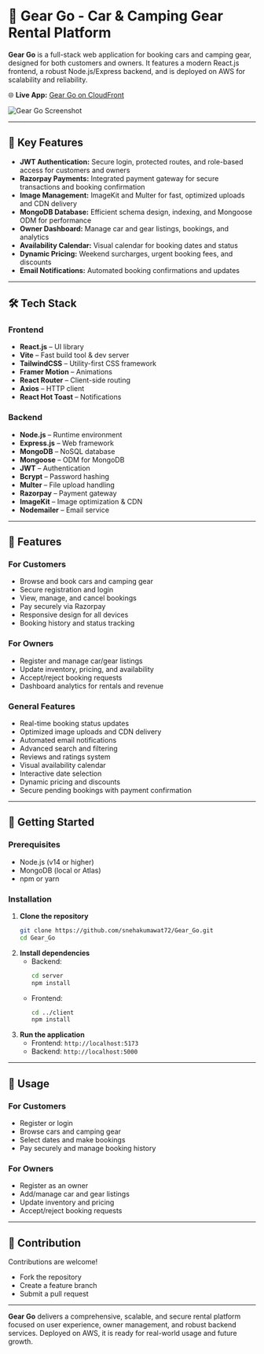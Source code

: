 
# 🚗 Gear Go - Car & Camping Gear Rental Platform

**Gear Go** is a full-stack web application for booking cars and camping gear, designed for both customers and owners. It features a modern React.js frontend, a robust Node.js/Express backend, and is deployed on AWS for scalability and reliability.

🌐 **Live App:** [Gear Go on CloudFront](https://d1lwi0pg6wjhwu.cloudfront.net/#)

![Gear Go Screenshot](https://github.com/user-attachments/assets/138892d9-04fc-41cf-89d8-cecf1ca36ab4)




---
## 🔑 Key Features

- **JWT Authentication:** Secure login, protected routes, and role-based access for customers and owners
- **Razorpay Payments:** Integrated payment gateway for secure transactions and booking confirmation
- **Image Management:** ImageKit and Multer for fast, optimized uploads and CDN delivery
- **MongoDB Database:** Efficient schema design, indexing, and Mongoose ODM for performance
- **Owner Dashboard:** Manage car and gear listings, bookings, and analytics
- **Availability Calendar:** Visual calendar for booking dates and status
- **Dynamic Pricing:** Weekend surcharges, urgent booking fees, and discounts
- **Email Notifications:** Automated booking confirmations and updates



---
## 🛠️ Tech Stack

### Frontend
- **React.js** – UI library
- **Vite** – Fast build tool & dev server
- **TailwindCSS** – Utility-first CSS framework
- **Framer Motion** – Animations
- **React Router** – Client-side routing
- **Axios** – HTTP client
- **React Hot Toast** – Notifications

### Backend
- **Node.js** – Runtime environment
- **Express.js** – Web framework
- **MongoDB** – NoSQL database
- **Mongoose** – ODM for MongoDB
- **JWT** – Authentication
- **Bcrypt** – Password hashing
- **Multer** – File upload handling
- **Razorpay** – Payment gateway
- **ImageKit** – Image optimization & CDN
- **Nodemailer** – Email service




---
## 🌟 Features

### For Customers
- Browse and book cars and camping gear
- Secure registration and login
- View, manage, and cancel bookings
- Pay securely via Razorpay
- Responsive design for all devices
- Booking history and status tracking

### For Owners
- Register and manage car/gear listings
- Update inventory, pricing, and availability
- Accept/reject booking requests
- Dashboard analytics for rentals and revenue

### General Features
- Real-time booking status updates
- Optimized image uploads and CDN delivery
- Automated email notifications
- Advanced search and filtering
- Reviews and ratings system
- Visual availability calendar
- Interactive date selection
- Dynamic pricing and discounts
- Secure pending bookings with payment confirmation


---
## 🚀 Getting Started

### Prerequisites
- Node.js (v14 or higher)
- MongoDB (local or Atlas)
- npm or yarn

### Installation
1. **Clone the repository**
   ```bash
   git clone https://github.com/snehakumawat72/Gear_Go.git
   cd Gear_Go
   ```
2. **Install dependencies**
   - Backend:
     ```bash
     cd server
     npm install
     ```
   - Frontend:
     ```bash
     cd ../client
     npm install
     ```
3. **Run the application**
   - Frontend: `http://localhost:5173`
   - Backend: `http://localhost:5000`




---
## 📱 Usage

### For Customers
- Register or login
- Browse cars and camping gear
- Select dates and make bookings
- Pay securely and manage booking history

### For Owners
- Register as an owner
- Add/manage car and gear listings
- Update inventory and pricing
- Accept/reject booking requests




---
## 🤝 Contribution

Contributions are welcome!
- Fork the repository
- Create a feature branch
- Submit a pull request

---

**Gear Go** delivers a comprehensive, scalable, and secure rental platform focused on user experience, owner management, and robust backend services. Deployed on AWS, it is ready for real-world usage and future growth.

